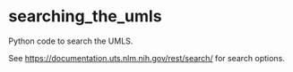 # searching_the_umls

Python code to search the UMLS.

See https://documentation.uts.nlm.nih.gov/rest/search/ for search options.
